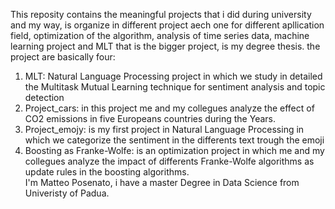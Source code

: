 This reposity contains the meaningful projects that i did during university and my way, is organize in different project aech one for different apllication field, optimization of the algorithm, analysis of time series data, machine learning project and MLT that is the
bigger project, is my degree thesis.
the project are basically four:
1. MLT: Natural Language Processing project in which we study in detailed the Multitask Mutual Learning technique for sentiment analysis and topic detection
2. Project_cars: in this project me and my collegues analyze the effect of CO2 emissions in five Europeans countries during the Years.
3. Project_emojy: is my first project in Natural Language Processing in which we categorize the sentiment in the differents text trough the emoji
4. Boosting as Franke-Wolfe: is an optimization project in which me and my collegues analyze the impact of differents Franke-Wolfe algorithms as update rules in the boosting algorithms.  
I'm Matteo Posenato, i have a master Degree in Data Science from Univeristy of Padua. 
